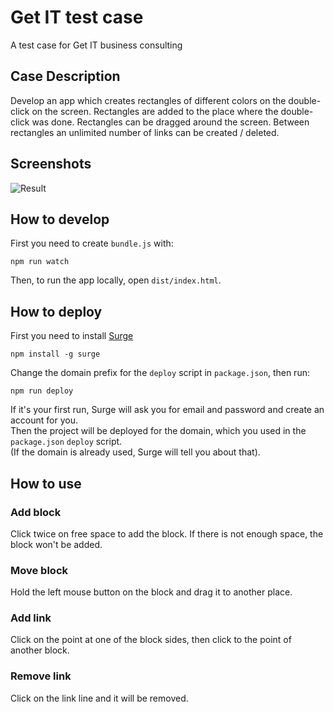 # Get IT test case
A test case for Get IT business consulting

## Case Description
Develop an app which creates rectangles of different colors on the double-click on the screen. Rectangles are added to the place where the double-click was done.
Rectangles can be dragged around the screen. Between rectangles an unlimited number of links can be created / deleted.

## Screenshots
<img src="https://github.com/fortymorgan/getITtest/blob/master/screenshots/Blocks.png" alt="Result" title="Result" />

## How to develop
First you need to create `bundle.js` with:
```
npm run watch
```
Then, to run the app locally, open `dist/index.html`.

## How to deploy
First you need to install [Surge](http://surge.sh)
```
npm install -g surge
```
Change the domain prefix for the `deploy` script in `package.json`, then run:
```
npm run deploy
```
If it's your first run, Surge will ask you for email and password and create an account for you.  
Then the project will be deployed for the domain, which you used in the `package.json` `deploy` script.  
(If the domain is already used, Surge will tell you about that).

## How to use

### Add block
Click twice on free space to add the block. If there is not enough space, the block won't be added.

### Move block
Hold the left mouse button on the block and drag it to another place.

### Add link
Click on the point at one of the block sides, then click to the point of another block.

### Remove link
Click on the link line and it will be removed.
